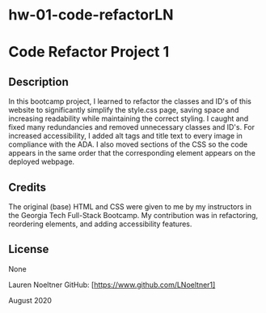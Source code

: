 # hw-01-code-refactorLN

Code Refactor Project 1
===========

## Description

In this bootcamp project, I learned to refactor the classes and ID's of this website to significantly simplify the style.css page, saving space and increasing readability while maintaining the correct styling. I caught and fixed many redundancies and removed unnecessary classes and ID's. For increased accessibility, I added alt tags and title text to every image in compliance with the ADA. I also moved sections of the CSS so the code appears in the same order that the corresponding element appears on the deployed webpage.

## Credits

The original (base) HTML and CSS were given to me by my instructors in the Georgia Tech Full-Stack Bootcamp. My contribution was in refactoring, reordering elements, and adding accessibility features.

## License
None

Lauren Noeltner
GitHub: [https://www.github.com/LNoeltner1]

August 2020